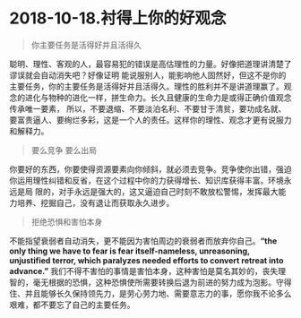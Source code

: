 # 2018-10-18.衬得上你的好观念

> 你主要任务是活得好并且活得久 

聪明、理性、客观的人，最容易犯的错误是高估理性的力量。好像把道理讲清楚了谬误就会自动消失吧？好像证明 能说服别人，能影响他人固然好，但这不是你的主要任务，你的主要任务是活得好并且活得久。理性的胜利并不是讲道理赢了。观念的进化与物种的进化一样，拼生命力。长久且健康的生命力是或得正确价值观念传承唯一要素，
所以，不要退缩、不要淡泊名利、不要甘于清贫，要功成名就、要富贵逼人、要绚烂多彩，这是一个人的责任。这样你的理性、观念才更有说服力和解释力。

> 要么竞争 要么出局

你要好的东西，你要使得资源要素向你倾斜，就必须去竞争。竞争使你出错，强迫你运用理性纠错和反省，在这个过程中你的力获得增长、知识库获得丰富。环境永远是局
限的，对手永远是强大的，这又逼迫自己时刻不敢放松警惕，发挥最大能力培养、挖掘自己，没有退让而获取永久进步。

> 拒绝恐惧和害怕本身

不能指望衰弱者自动消失，更不能因为害怕周边的衰弱者而放弃你自己。**“the only thing we have to fear is fear itself-nameless, unreasoning, unjustified terror, which paralyzes needed efforts to convert retreat into advance.”** 我们不得不害怕的事情是害怕本身，这种害怕是莫名其妙的，丧失理智的，毫无根据的恐惧，这种恐惧使所需要转换后退为前进的努力成为泡影。守得住、并且能够长久保持领先力，是劳心劳力地、需要意志力的事，愿你我不论多么艰难，都不要忘了自己的主要任务。
